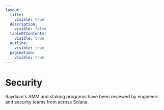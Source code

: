 ```yaml
---
layout:
  title:
    visible: true
  description:
    visible: false
  tableOfContents:
    visible: true
  outline:
    visible: true
  pagination:
    visible: true
---
```


# Security

Raydium's AMM and staking programs have been reviewed by engineers and security teams from across Solana.

